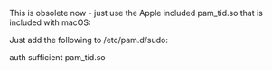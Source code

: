 This is obsolete now - just use the Apple included pam_tid.so that is included with macOS:

Just add the following to /etc/pam.d/sudo:

auth       sufficient     pam_tid.so


